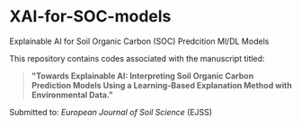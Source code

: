 # XAI-for-SOC-models
Explainable AI for Soil Organic Carbon (SOC) Predcition Ml/DL Models 

This repository contains codes associated with the manuscript titled:

> **"Towards Explainable AI: Interpreting Soil Organic Carbon Prediction Models Using a Learning-Based Explanation Method with Environmental Data."**

Submitted to: *European Journal of Soil Science* (EJSS)
